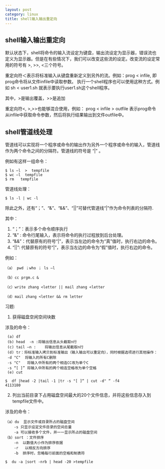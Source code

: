 ```yaml
---
layout: post
category: linux
title: shell输入输出重定向
---
```


## shell输入输出重定向
默认状态下，shell将命令的输入流设定为键盘，输出流设定为显示器，错误流也定义为显示器。但是在有些情况下，我们可以改变这些流的设定。改变流的设定常用的符号有 >, >>, <三个符号。 

重定向符＜表示将标准输入从键盘重新定义到另外的流。例如：prog < infile, 即prog命令将从文件infile中读取参数。
执行一个shell程序也可以使用这种方式。例如 sh < user1.sh 就表示要执行user1.sh这个shell程序。 

其中，>是输出覆盖，>>是追加

重定向符<, >,>>也能够混合使用，例如： 
prog < infile > outfile 表示prog命令从infile中获取命令参数，然后将执行结果输出到文件outfile中。 

## shell管道线处理

管道线可以实现将一个程序或命令的输出作为另外一个程序或命令的输入，管道线作为两个命令之间的分隔符。管道线的符号是 “|” 。

例如有这样一组命令：

    $ ls –l  >  tempfile
    $ wc –l  tempfile
    $ rm   tempfile

管道线处理：

    $ ls -l | wc -l

除此之外，还有“；”、“&”、“&&”、“||”可替代管道线“|”作为命令列表的分隔符.

其中：
1. “；”：表示多个命令顺序执行
2. “&” : 命令行尾输入，表示将命令的执行过程放到后台处理。
3. “&&”：代替原有的符号“|”，表示当左边的命令为“真”值时，执行右边的命令。
4. “||”: 代替原有的符号“|”，表示当左边的命令为“假”值时，执行右边的命令。

例如：

    （a） pwd ；who ； ls –l

    （b）cc prgm.c &

    （c）write zhang <letter || mail zhang <letter

    （d）mail zhang <letter && rm letter

习题:

1. 获得磁盘空闲空间块数

 涉及的命令：

     (a) df
     (b) head  -n :将输出信息从头截取n行
     (c) tail –n :    将输出信息从尾截取n行
     (d) tr：将标准输入拷贝到标准输出（输入输出可以重定向），同时根据选项进行其他操作：
     -d "C"  将输入的所有C删除
     -s "C"   将输入中所有的两个相连CC改为单个C
     -s “[ ]” 将输入中所有的两个相连空格改为单个空格
     (e) cut

    $  df |head -2 |tail -1 |tr -s "[ ]“ | cut -d" “ -f4 
    4113180

2. 列出当前目录下占用磁盘空间最大的20个文件信息，并将这些信息存入到tempfile文件中。

涉及的命令：

    （a）du  显示文件或目录所占的磁盘空间
        -s 只显示设定文件目录的空间总量
        -a 可以接收多个文件，并一一显示所占的磁盘空间 
    （b）sort ：文件排序
        -n  以数值大小作为排序依据
        -r   以相反方向排序
        -b  排序时，忽略每行前面的空格和制表符 

    $  du -a |sort -nrb | head -20 >tempfile 
